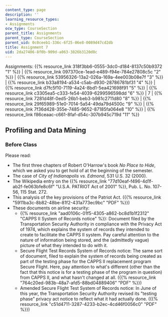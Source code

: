 ```yaml
---
content_type: page
description: ''
learning_resource_types:
- Assignments
ocw_type: CourseSection
parent_title: Assignments
parent_type: CourseSection
parent_uid: 0c0ceeb1-336c-6f25-06e8-0089d47cd2db
title: Assignment 7
uid: 2da27406-8f0b-909d-a063-3826b3120d0c
---
```


Assignments: {{% resource_link 318f3bb6-0555-3dc0-d184-8137c50b9372 "1" %}} | {{% resource_link 097370ce-1ead-e489-f94e-784e27808c5c "2" %}} | {{% resource_link 53956326-13a2-026a-169a-4ee003b08e7f "3" %}} | {{% resource_link b33a8194-a534-c5ab-d930-28786781bf31 "4" %}} | {{% resource_link d7fc5f10-7119-4a24-8bd1-5ea421698f91 "5" %}} | {{% resource_link c3305ea5-c333-fe54-4039-6299596598dd "6" %}} | 7 | {{% resource_link 7281d48f-0ed5-26b1-beb3-b981c2711d80 "8" %}} | {{% resource_link 29f65989-51e0-7014-5a54-49da79d4500c "9" %}} | {{% resource_link 7f36d428-355e-7485-9652-87185fa064e8 "10" %}} | {{% resource_link f86ceaac-c661-8faf-d54c-307b945c719d "11" %}}

Profiling and Data Mining
-------------------------

### Before Class

Please read:

*   The first three chapters of Robert O'Harrow's book _No Place to Hide_, which we asked you to get hold of at the beginning of the semester.
*   The case of _City of Indianapolis vs. Edmond_, 531 U.S. 32 (2000).
*   The Wikipedia entry on the {{% resource_link "77d10eaf-f496-4d1f-ab2f-fe063bfe8c6f" "U.S.A. PATRIOT Act of 2001" %}}, Pub. L. No. 107-56, 115 Stat. 272.
*   This analysis of the key provisions of the Patriot Act. ({{% resource_link "5911ba3c-8b82-48be-81f2-431a773ec9bc" "PDF" %}})
*   These documents on airline security:
    *   {{% resource_link "aad0106c-01f5-4305-a862-bc8d1b1f2312" "CAPPS II System of Records notice" %}}: Document filed by the Transportation Security Authority in compliance with the Privacy Act of 1974, which explains the system of records they intended to create to facilitate the CAPPS II system. Pay careful attention to the nature of information being stored, and the (admittedly vague) picture of what they intended to do with it.
    *   Secure Flight Test Records System of Records notice: The same sort of document, filed to explain the system of records being created as part of the testing phase for the CAPPS II replacement program Secure Flight. Here, pay attention to what's different (other than the fact that this notice is for a testing phase of the program in question) from CAPPS II, and what hasn't changed at all. ({{% resource_link "764c20ed-983b-48a7-afd5-88bd04889406" "PDF" %}})
    *   Amended Secure Flight Test System of Records notice: In June of this year, the Transportation Security Authority revised its "testing phase" privacy act notice to reflect what it had actually done. ({{% resource_link "c51d4711-3287-4233-b2ec-4cd46f0056c0" "PDF" %}})